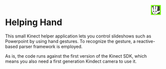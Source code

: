 <img align="right" src="https://raw.githubusercontent.com/jtheisen/helping-hand/master/HelpingHand/icons/helpinghands_icon_32px.png" />

# Helping Hand

This small Kinect helper application lets you control slideshows such as Powerpoint by using hand gestures. To recognize the gesture, a reactive-based parser framework is employed.

As is, the code runs against the first version of the Kinect SDK, which means you also need a first generation Kindect camera to use it.
